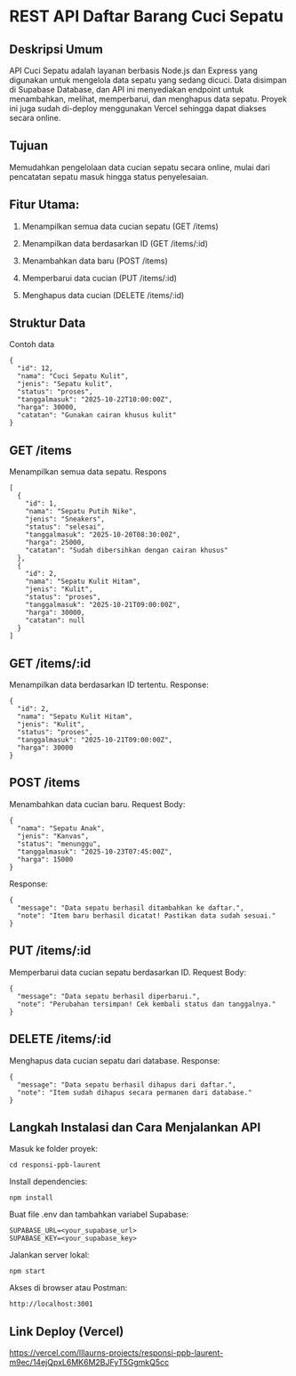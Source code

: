 # REST API Daftar Barang Cuci Sepatu

## Deskripsi Umum
API Cuci Sepatu adalah layanan berbasis Node.js dan Express yang digunakan untuk mengelola data sepatu yang sedang dicuci. Data disimpan di Supabase Database, dan API ini menyediakan endpoint untuk menambahkan, melihat, memperbarui, dan menghapus data sepatu.
Proyek ini juga sudah di-deploy menggunakan Vercel sehingga dapat diakses secara online.


## Tujuan

Memudahkan pengelolaan data cucian sepatu secara online, mulai dari pencatatan sepatu masuk hingga status penyelesaian.

## Fitur Utama:

1) Menampilkan semua data cucian sepatu (GET /items)

2) Menampilkan data berdasarkan ID (GET /items/:id)

3) Menambahkan data baru (POST /items)

4) Memperbarui data cucian (PUT /items/:id)

5) Menghapus data cucian (DELETE /items/:id)


## Struktur Data

Contoh data 
```
{
  "id": 12,
  "nama": "Cuci Sepatu Kulit",
  "jenis": "Sepatu kulit",
  "status": "proses",
  "tanggalmasuk": "2025-10-22T10:00:00Z",
  "harga": 30000,
  "catatan": "Gunakan cairan khusus kulit"
}
```

## GET /items

Menampilkan semua data sepatu.
Respons
```
[
  {
    "id": 1,
    "nama": "Sepatu Putih Nike",
    "jenis": "Sneakers",
    "status": "selesai",
    "tanggalmasuk": "2025-10-20T08:30:00Z",
    "harga": 25000,
    "catatan": "Sudah dibersihkan dengan cairan khusus"
  },
  {
    "id": 2,
    "nama": "Sepatu Kulit Hitam",
    "jenis": "Kulit",
    "status": "proses",
    "tanggalmasuk": "2025-10-21T09:00:00Z",
    "harga": 30000,
    "catatan": null
  }
]

```
## GET /items/:id

Menampilkan data berdasarkan ID tertentu.
Response:
```
{
  "id": 2,
  "nama": "Sepatu Kulit Hitam",
  "jenis": "Kulit",
  "status": "proses",
  "tanggalmasuk": "2025-10-21T09:00:00Z",
  "harga": 30000
}
```
## POST /items

Menambahkan data cucian baru.
Request Body:
```
{
  "nama": "Sepatu Anak",
  "jenis": "Kanvas",
  "status": "menunggu",
  "tanggalmasuk": "2025-10-23T07:45:00Z",
  "harga": 15000
}

```

Response:
```
{
  "message": "Data sepatu berhasil ditambahkan ke daftar.",
  "note": "Item baru berhasil dicatat! Pastikan data sudah sesuai."
}
```

## PUT /items/:id

Memperbarui data cucian sepatu berdasarkan ID.
Request Body:
```
{
  "message": "Data sepatu berhasil diperbarui.",
  "note": "Perubahan tersimpan! Cek kembali status dan tanggalnya."
}
```

## DELETE /items/:id

Menghapus data cucian sepatu dari database.
Response:
```
{
  "message": "Data sepatu berhasil dihapus dari daftar.",
  "note": "Item sudah dihapus secara permanen dari database."
}
```

## Langkah Instalasi dan Cara Menjalankan API


Masuk ke folder proyek:
```
cd responsi-ppb-laurent
```

Install dependencies:
```
npm install
```

Buat file .env dan tambahkan variabel Supabase:
```
SUPABASE_URL=<your_supabase_url>
SUPABASE_KEY=<your_supabase_key>
```

Jalankan server lokal:
```
npm start
```

Akses di browser atau Postman:
```
http://localhost:3001
```

## Link Deploy (Vercel)
https://vercel.com/lllaurns-projects/responsi-ppb-laurent-m9ec/14ejQpxL6MK6M2BJFyT5GgmkQ5cc
